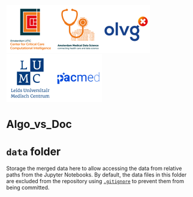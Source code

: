 <img src="https://github.com/patrickthoral/Algo_vs_Doc/blob/main/img/logo_c4i_square.svg?raw=1" alt="Amsterdam UMC Center for Critical Care Computational Intelligence" width=128px><img src="https://github.com/patrickthoral/Algo_vs_Doc/blob/main/img/logo_amds.svg?raw=1" alt="Amsterdam Medical Data Science" width=128px/><img src="https://github.com/patrickthoral/Algo_vs_Doc/blob/main/img/logo_olvg.svg?raw=1" alt="OLVG" width=128px/><img src="https://github.com/patrickthoral/Algo_vs_Doc/blob/main/img/logo_lumc.svg?raw=1" alt="Leiden University Medical Center" width=128px/><img src="https://github.com/patrickthoral/Algo_vs_Doc/blob/main/img/logo_pacmed.svg?raw=1" alt="Pacmed" width=128px/>

# Algo_vs_Doc

# `data` folder

Storage the merged data here to allow accessing the data from relative paths from the Jupyter Notebooks.
By default, the data files in this folder are excluded from the repository using [`.gitignore`](../.gitignore) to 
prevent them from being committed.